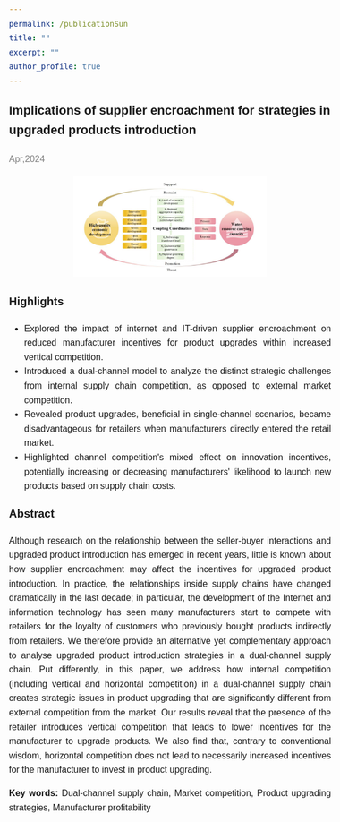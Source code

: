 ```yaml
---
permalink: /publicationSun
title: ""
excerpt: ""
author_profile: true
---
```


<html>
<head>
    <style>
        body {
            font-family: 'Arial', sans-serif;
            font-size: 16px;
            line-height: 1.6;
            text-align: justify;
        }
        .title {
            font-size: 22px;
            text-align: left;
            font-weight: bold;
        }
        .highlight {
            font-size: 20px;
        }
    </style>
</head>
<body>
    <p class="title">Implications of supplier encroachment for strategies in upgraded products introduction</p>
    <p><span style="color: grey;">Apr,2024</span></p>
    <div align="center">
      <img src='images/highQ.png' alt="sym" width="60%">
    </div>
    <p class="highlight"><strong>Highlights</strong></p>
    <ul>
        <li>Explored the impact of internet and IT-driven supplier encroachment on reduced manufacturer incentives for product upgrades within increased vertical competition.</li>
        <li>Introduced a dual-channel model to analyze the distinct strategic challenges from internal supply chain competition, as opposed to external market competition.</li>
        <li>Revealed product upgrades, beneficial in single-channel scenarios, became disadvantageous for retailers when manufacturers directly entered the retail market.</li>
        <li>Highlighted channel competition's mixed effect on innovation incentives, potentially increasing or decreasing manufacturers' likelihood to launch new products based on supply chain costs.</li>
    </ul>
    <p class="highlight"><strong>Abstract</strong></p>
    <p>
        Although research on the relationship between the seller-buyer interactions and upgraded product introduction has emerged in recent years, little is known about how supplier encroachment may affect the incentives for upgraded product introduction. In practice, the relationships inside supply chains have changed dramatically in the last decade; in particular, the development of the Internet and information technology has seen many manufacturers start to compete with retailers for the loyalty of customers who previously bought products indirectly from retailers. We therefore provide an alternative yet complementary approach to analyse upgraded product introduction strategies in a dual-channel supply chain. Put differently, in this paper, we address how internal competition (including vertical and horizontal competition) in a dual-channel supply chain creates strategic issues in product upgrading that are significantly different from external competition from the market. Our results reveal that the presence of the retailer introduces vertical competition that leads to lower incentives for the manufacturer to upgrade products. We also find that, contrary to conventional wisdom, horizontal competition does not lead to necessarily increased incentives for the manufacturer to invest in product upgrading.
    </p>
    <p><strong>Key words:</strong> Dual-channel supply chain, Market competition, Product upgrading strategies, Manufacturer profitability</p>
</body>
</html>
